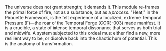The universe does not grant strength; it demands it. This module re-frames the primal force of fire, not as a substance, but as a *process*. "Heat," in the Pirouette Framework, is the felt experience of a localized, extreme Temporal Pressure (Γ)—the roar of the Temporal Forge (CORE-003) made manifest. It is a crucible, a state of intense temporal dissonance that serves as both trial and midwife. A system subjected to this ordeal must either find a new, more resilient way to be, or dissolve back into the chaotic hum of potential. This is the anatomy of transformation.